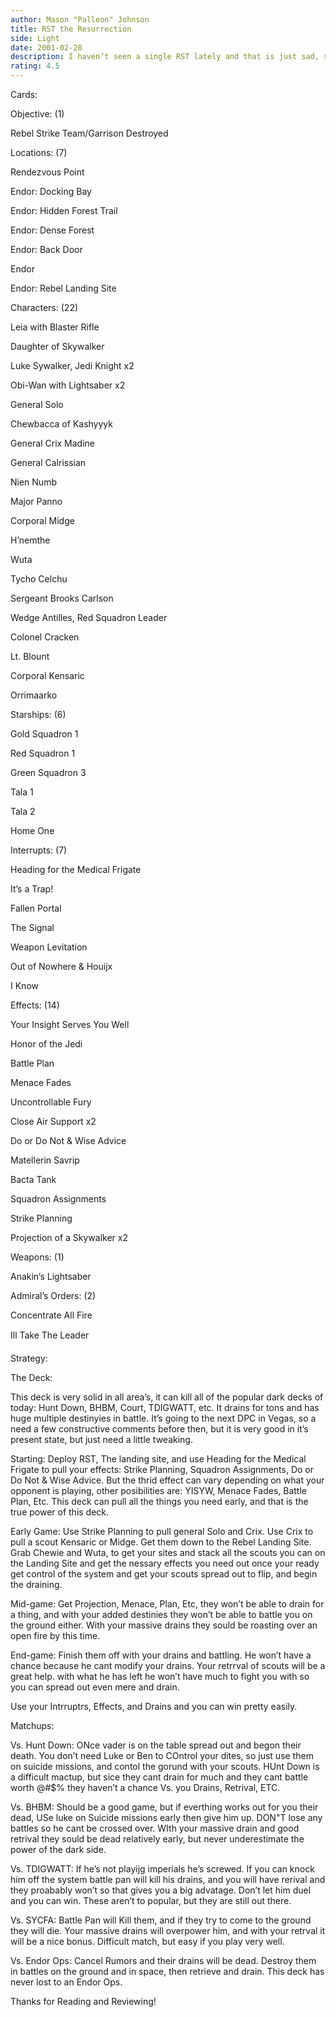 ```yaml
---
author: Mason "Palleon" Johnson
title: RST the Resurrection
side: Light
date: 2001-02-28
description: I haven’t seen a single RST lately and that is just sad, so I plan to bring the idea of this great deck back to the people of Decktech.
rating: 4.5
---
```

Cards: 

Objective: (1)
Rebel Strike Team/Garrison Destroyed

Locations: (7)
Rendezvous Point
Endor: Docking Bay 
Endor: Hidden Forest Trail
Endor: Dense Forest
Endor: Back Door
Endor
Endor: Rebel Landing Site

Characters: (22)
Leia with Blaster Rifle
Daughter of Skywalker
Luke Sywalker, Jedi Knight x2 
Obi-Wan with Lightsaber x2
General Solo
Chewbacca of Kashyyyk
General Crix Madine
General Calrissian
Nien Numb
Major Panno
Corporal Midge
H’nemthe
Wuta
Tycho Celchu
Sergeant Brooks Carlson
Wedge Antilles, Red Squadron Leader
Colonel Cracken
Lt. Blount
Corporal Kensaric
Orrimaarko

Starships: (6)
Gold Squadron 1
Red Squadron 1
Green Squadron 3
Tala 1
Tala 2
Home One 

Interrupts: (7)
Heading for the Medical Frigate
It’s a Trap!
Fallen Portal 
The Signal
Weapon Levitation
Out of Nowhere & Houijx 
I Know

Effects: (14)
Your Insight Serves You Well
Honor of the Jedi
Battle Plan
Menace Fades
Uncontrollable Fury
Close Air Support x2
Do or Do Not & Wise Advice
Matellerin Savrip 
Bacta Tank
Squadron Assignments
Strike Planning
Projection of a Skywalker x2

Weapons: (1)
Anakin’s Lightsaber 

Admiral’s Orders: (2)
Concentrate All Fire 
Ill Take The Leader  

Strategy: 

The Deck:

This deck is very solid in all area’s, it can kill all of the popular dark decks of today: Hunt Down, BHBM, Court, TDIGWATT, etc. It drains for tons and has huge multiple destinyies in battle. It’s going to the next DPC in Vegas, so a need a few constructive comments before then, but it is very good in it’s present state, but just need a little tweaking.

Starting: Deploy RST, The landing site, and use Heading for the Medical Frigate to pull your effects: Strike Planning, Squadron Assignments, Do or Do Not & Wise Advice. But the thrid effect can vary depending on what your opponent is playing, other posibilities are: YISYW, Menace Fades, Battle Plan, Etc. This deck can pull all the things you need early, and that is the true power of this deck. 

Early Game: Use Strike Planning to pull general Solo and Crix. Use Crix to pull a scout Kensaric or Midge. Get them down to the Rebel Landing Site. Grab Chewie and Wuta, to get your sites and stack all the scouts you can on the Landing Site and get the nessary effects you need out once your ready get control of the system and get your scouts spread out to flip, and begin the draining. 

Mid-game: Get Projection, Menace, Plan, Etc, they won’t be able to drain for a thing, and with your added destinies they won’t be able to battle you on the ground either. With your massive drains they sould be roasting over an open fire by this time. 

End-game: Finish them off with your drains and battling. He won’t have a chance because he cant modify your drains. Your retrrval of scouts will be a great help. with what he has left he won’t have much to fight you with so you can spread out even mere and drain. 

Use your Intrruptrs, Effects, and Drains and you can win pretty easily.

Matchups:
Vs. Hunt Down: ONce vader is on the table spread out and begon their death. You don’t need Luke or Ben to COntrol your dites, so just use them on suicide missions, and contol the gorund with your scouts. HUnt Down is a difficult mactup, but sice they cant drain for much and they cant battle worth @#$% they haven’t a chance Vs. you Drains, Retrival, ETC.

Vs. BHBM: Should be a good game, but if everthing works out for you their dead, USe luke on Suicide missions early then give him up. DON"T lose any battles so he cant be crossed over. WIth your massive drain and good retrival they sould be dead relatively early, but never underestimate the power of the dark side.

Vs. TDIGWATT: If he’s not playijg imperials he’s screwed. If you can knock him off the system battle pan will kill his drains, and you will have rerival and they proabably won’t so that gives you a big advatage. Don’t let him duel and you can win. These aren’t to popular, but they are still out there. 

Vs. SYCFA: Battle Pan will Kill them, and if they try to come to the ground they will die. Your massive drains will overpower him, and with your retrval it will be a nice bonus. Difficult match, but easy if you play very well. 

Vs. Endor Ops: Cancel Rumors and their drains will be dead. Destroy them in battles on the ground and in space, then retrieve and drain. This deck has never lost to an Endor Ops. 

Thanks for Reading and Reviewing!   